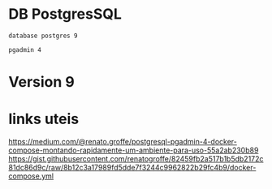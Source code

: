 # DB PostgresSQL
    database postgres 9

    pgadmin 4

# Version 9

# links uteis

https://medium.com/@renato.groffe/postgresql-pgadmin-4-docker-compose-montando-rapidamente-um-ambiente-para-uso-55a2ab230b89
https://gist.githubusercontent.com/renatogroffe/82459fb2a517b1b5db2172c81dc86d9c/raw/8b12c3a17989fd5dde7f3244c9962822b29fc4b9/docker-compose.yml
